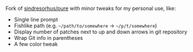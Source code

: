 Fork of [sindresorhus/pure](https://github.com/sindresorhus/pure) with minor tweaks for my personal use, like:

 - Single line prompt
 - Fishlike path (e.g. `~/path/to/somewhere` -> `~/p/t/somewhere`)
 - Display number of patches next to up and down arrows in git repository
 - Wrap Git info in parentheses
 - A few color tweak
